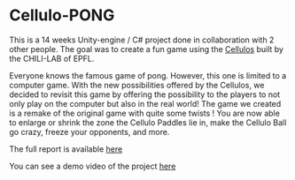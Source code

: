 # Cellulo-PONG

This is a 14 weeks Unity-engine / C# project done in collaboration with 2 other people. The goal was to create a fun game using the [Cellulos](https://www.epfl.ch/labs/chili/index-html/research/cellulo/) built by the CHILI-LAB of EPFL. 

Everyone knows the famous game of pong. However, this one is limited to a computer
game. With the new possibilities offered by the Cellulos, we decided to revisit this game
by offering the possibility to the players to not only play on the computer but also in the
real world! The game we created is a remake of the original game with quite some twists
! You are now able to enlarge or shrink the zone the Cellulo Paddles lie in, make the
Cellulo Ball go crazy, freeze your opponents, and more.

The full report is available [here](https://github.com/Jeremmmyyyyy/CS213-PONG/blob/main/Milestone%203%20-%20Report.pdf)

You can see a demo video of the project [here](https://jeremmmyyyyy.github.io/)
